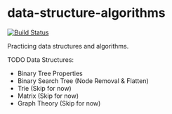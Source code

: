 # data-structure-algorithms

[![Build Status](https://travis-ci.org/willywill/data-structure-algorithms.svg?branch=master)](https://travis-ci.org/willywill/data-structure-algorithms)

Practicing data structures and algorithms.

TODO Data Structures:
  - Binary Tree Properties
  - Binary Search Tree (Node Removal & Flatten)
  - Trie (Skip for now)
  - Matrix (Skip for now)
  - Graph Theory (Skip for now)
